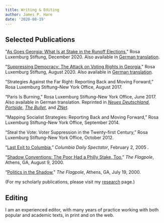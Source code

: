 ```yaml
---
title: Writing & Editing
author: James P. Hare
date: '2020-08-19'
---
```

## Selected Publications

"[As Goes Georgia: What Is at Stake in the Runoff Elections](https://rosalux.nyc/as-goes-georgia/)," Rosa Luxemburg Stiftung, December 2020. Also available in [German translation](https://rosalux.nyc/de/an-wen-geht-georgia-was-bei-den-stichwahlen-auf-dem-spiel-steht/).

"[Suppressing Democracy: The Attack on Voting Rights in Georgia](https://www.rosalux.de/en/news/id/42843/suppressing-democracy)," Rosa Luxemburg Stiftung, August 2020. Also available in [German translation](https://www.rosalux.de/news/id/42843).

“Strategies Against the Far Right: Reporting Back and Moving Forward,” Rosa Luxemburg Stiftung–New York Office, August 2017.

“Paris Is Burning,” Rosa Luxemburg Stiftung–New York Office, June 2017. Also available in German translation. Reprinted in [*Neues Deutschland*](https://www.neues-deutschland.de/artikel/1052936.trump-steigt-aus-paris-brennt.html), [*Portside*](http://portside.org/2017-06-03/paris-burning), [*The Bullet*](https://socialistproject.ca/bullet/1425.php), and [*ZNet*](https://zcomm.org/znetarticle/paris-is-burning/).

“Mapping Socialist Strategies: Reporting Back and Moving Forward,” Rosa Luxemburg Stiftung–New York Office, September 2014.

“Steal the Vote: Voter Suppression in the Twenty-first Century,” Rosa Luxemburg Stiftung–New York Office, October 2012.

“[Last Exit to Columbia](https://www.columbiaspectator.com/2005/02/02/last-exit-columbia/),” *Columbia Daily Spectator*, February 2, 2005 .

“[Shadow Conventions: The Poor Had a Philly Stake, Too](https://gahistoricnewspapers.galileo.usg.edu/lccn/sn94029049/2000-08-09/ed-1/seq-8/),” *The Flagpole*, Athens, GA, August 9, 2000.

“[Politics in the Shadow](https://gahistoricnewspapers.galileo.usg.edu/lccn/sn94029049/2000-07-19/ed-1/seq-9/),” *The Flagpole*, Athens, GA, July 19, 2000.

(For my scholarly publications, please visit my [research](/research/) page.)

## Editing

I am an experienced editor, with many years of practice working with both popular and academic texts, in print and on the web.




